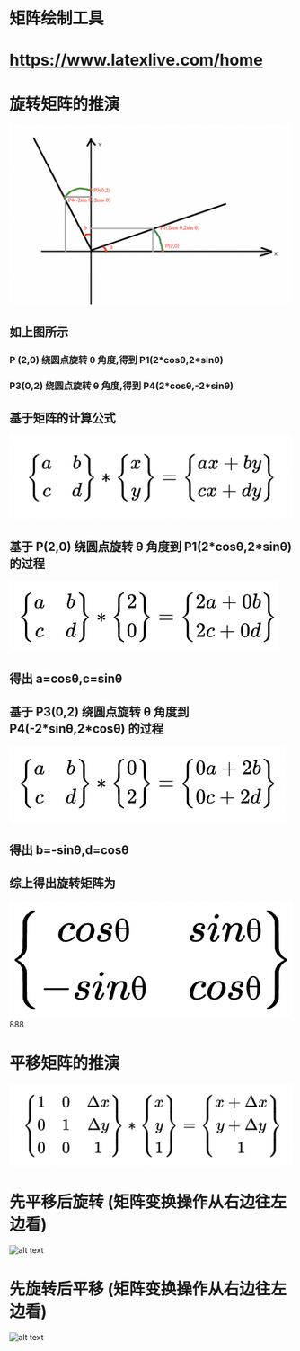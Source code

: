 # 矩阵绘制工具

# https://www.latexlive.com/home

# 旋转矩阵的推演

<img src="image.png" alt="示例图片" width="1000">

## 如上图所示

### P (2,0) 绕圆点旋转 θ 角度,得到 P1(2\*cosθ,2\*sinθ)

### P3(0,2) 绕圆点旋转 θ 角度,得到 P4(2\*cosθ,-2\*sinθ)

## 基于矩阵的计算公式

![alt text](image-1.png)

## 基于 P(2,0) 绕圆点旋转 θ 角度到 P1(2\*cosθ,2\*sinθ) 的过程

![alt text](image-4.png)

## 得出 a=cosθ,c=sinθ

## 基于 P3(0,2) 绕圆点旋转 θ 角度到 P4(-2\*sinθ,2\*cosθ) 的过程

![alt text](image-7.png)

## 得出 b=-sinθ,d=cosθ

## 综上得出旋转矩阵为

![alt text](image-10.png)
888

# 平移矩阵的推演

![alt text](image-9.png)

# 先平移后旋转 (矩阵变换操作从右边往左边看)

![alt text](QianJianTec1721570233957.jpg)

# 先旋转后平移 (矩阵变换操作从右边往左边看)

![alt text](QianJianTec1721570370474.jpg)
